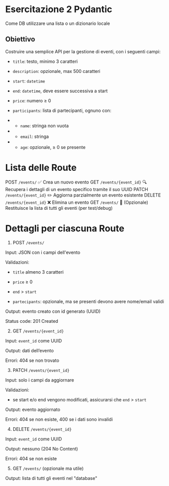 # Esercitazione 2 Pydantic

Come DB utilizzare una lista o un dizionario locale

## Obiettivo

Costruire una semplice API per la gestione di eventi, con i seguenti campi:

- `title`: testo, minimo 3 caratteri

- `description`: opzionale, max 500 caratteri

- `start`: `datetime`

- `end`: `datetime`, deve essere successiva a start

- `price`: numero ≥ 0

- `participants`: lista di partecipanti, ognuno con:

- - `name`: stringa non vuota

- - `email`: stringa

- - `age`: opzionale, ≥ 0 se presente


# Lista delle Route
POST	    `/events/`	            ✅ Crea un nuovo evento
GET	        `/events/{event_id}`	🔍 Recupera i dettagli di un evento specifico tramite il suo UUID
PATCH	    `/events/{event_id}`	✏️ Aggiorna parzialmente un evento esistente
DELETE	    `/events/{event_id}`	❌ Elimina un evento
GET	        `/events/`	            📃 (Opzionale) Restituisce la lista di tutti gli eventi (per test/debug)


#  Dettagli per ciascuna Route
1. POST `/events/`

Input: JSON con i campi dell'evento

Validazioni:

- `title` almeno 3 caratteri

- `price` ≥ 0

- `end` > `start`

- `partecipants`: opzionale, ma se presenti devono avere nome/email validi

Output: evento creato con id generato (UUID)

Status code: 201 Created

2. GET `/events/{event_id}`

Input: `event_id` come UUID

Output: dati dell’evento

Errori: 404 se non trovato

3. PATCH `/events/{event_id}`

Input: solo i campi da aggiornare

Validazioni:

- se start e/o end vengono modificati, assicurarsi che `end` > `start`

Output: evento aggiornato

Errori: 404 se non esiste, 400 se i dati sono invalidi

4. DELETE `/events/{event_id}`

Input: `event_id` come UUID

Output: nessuno (204 No Content)

Errori: 404 se non esiste

5. GET `/events/` (opzionale ma utile)

Output: lista di tutti gli eventi nel "database"
